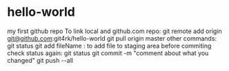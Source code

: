 # hello-world
my first github repo
To link local and github.com repo: git remote add origin git@github.com:git4rk/hello-world
git pull origin master
other commands:
git status
git add fileName : to add file to staging area before commiting
   check status again: git status
git commit -m "comment about what you changed"
git push --all 
